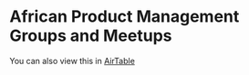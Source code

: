 # African Product Management Groups and Meetups

You can also view this in [AirTable](https://airtable.com/shr6ENsQizeDQwdvz/tblvf0PyYOVSUqHRb)
